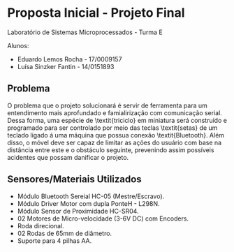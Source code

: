 # Proposta Inicial - Projeto Final

Laboratório de Sistemas Microprocessados - Turma E

Alunos: 

- Eduardo Lemos Rocha	- 17/0009157
- Luísa Sinzker Fantin	- 14/0151893

## Problema

O problema que o projeto solucionará é servir de ferramenta para um entendimento mais aprofundado e famialirização com comunicação serial. Dessa forma, uma espécie de \textit{triciclo} em miniatura será construído e programado para ser controlado por meio das teclas \textit{setas} de um teclado ligado á uma máquina que possua conexão \textit{Bluetooth}. Além disso, o móvel deve ser capaz de limitar as ações do usuário com base na distância entre este e o obstáculo seguinte, prevenindo assim possíveis acidentes que possam danificar o projeto.

## Sensores/Materiais Utilizados

- Módulo Bluetooth Sereial HC-05 (Mestre/Escravo).
- Módulo Driver Motor com dupla PonteH - L298N.
- Módulo Sensor de Proximidade HC-SR04.
- 02 Motores de Micro-velocidade (3-6V DC) com Encoders.
- Roda direcional.
- 02 Rodas de 65mm de diâmetro.
- Suporte para 4 pilhas AA.